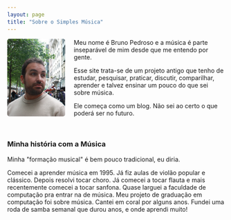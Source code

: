 ```yaml
---
layout: page
title: "Sobre o Simples Música"
---
```


<img src="/img/o_bruno.jpg" style="float:left;height:180px;margin:0 20px 10px 0; border: 1px; border-radius:5px"/>
Meu nome é Bruno Pedroso e a música é parte inseparável de mim desde que me entendo por gente.

Esse site trata-se de um projeto antigo que tenho de estudar, pesquisar, praticar, discutir, comparilhar, aprender e talvez ensinar um pouco do que sei sobre música.

Ele começa como um blog. Não sei ao certo o que poderá ser no futuro.

<br/>

### Minha história com a Música

Minha "formação musical" é bem pouco tradicional, eu diria.

Comecei a aprender música em 1995. Já fiz aulas de violão popular e clássico. Depois resolvi tocar choro. Já comecei a tocar flauta e mais recentemente comecei a tocar sanfona. Quase larguei a faculdade de computação pra entrar na de música. Meu projeto de graduação em computação foi sobre música. Cantei em coral por alguns anos. Fundei uma roda de samba semanal que durou anos, e onde aprendi muito!

